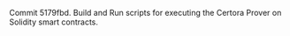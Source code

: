 Commit 5179fbd.                    Build and Run scripts for executing the Certora Prover on Solidity smart contracts.